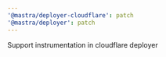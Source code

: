 ```yaml
---
'@mastra/deployer-cloudflare': patch
'@mastra/deployer': patch
---
```


Support instrumentation in cloudflare deployer
